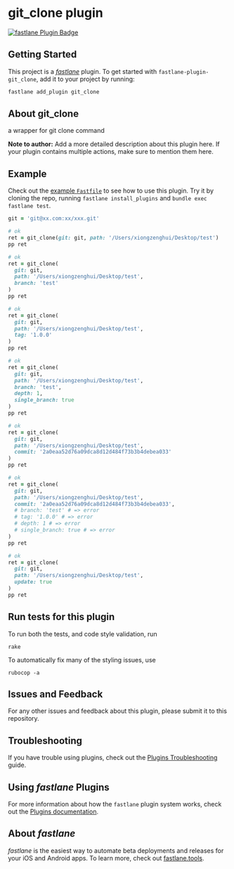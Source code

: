 # git_clone plugin

[![fastlane Plugin Badge](https://rawcdn.githack.com/fastlane/fastlane/master/fastlane/assets/plugin-badge.svg)](https://rubygems.org/gems/fastlane-plugin-git_clone)

## Getting Started

This project is a [_fastlane_](https://github.com/fastlane/fastlane) plugin. To get started with `fastlane-plugin-git_clone`, add it to your project by running:

```bash
fastlane add_plugin git_clone
```

## About git_clone

a wrapper for git clone command

**Note to author:** Add a more detailed description about this plugin here. If your plugin contains multiple actions, make sure to mention them here.

## Example

Check out the [example `Fastfile`](fastlane/Fastfile) to see how to use this plugin. Try it by cloning the repo, running `fastlane install_plugins` and `bundle exec fastlane test`.

```ruby
git = 'git@xx.com:xx/xxx.git'

# ok
ret = git_clone(git: git, path: '/Users/xiongzenghui/Desktop/test')
pp ret

# ok
ret = git_clone(
  git: git,
  path: '/Users/xiongzenghui/Desktop/test',
  branch: 'test'
)
pp ret

# ok
ret = git_clone(
  git: git,
  path: '/Users/xiongzenghui/Desktop/test',
  tag: '1.0.0'
)
pp ret

# ok
ret = git_clone(
  git: git,
  path: '/Users/xiongzenghui/Desktop/test',
  branch: 'test',
  depth: 1,
  single_branch: true
)
pp ret

# ok
ret = git_clone(
  git: git,
  path: '/Users/xiongzenghui/Desktop/test',
  commit: '2a0eaa52d76a09dca8d12d484f73b3b4debea033'
)
pp ret

# ok
ret = git_clone(
  git: git,
  path: '/Users/xiongzenghui/Desktop/test',
  commit: '2a0eaa52d76a09dca8d12d484f73b3b4debea033',
  # branch: 'test' # => error
  # tag: '1.0.0' # => error
  # depth: 1 # => error
  # single_branch: true # => error
)
pp ret

# ok
ret = git_clone(
  git: git,
  path: '/Users/xiongzenghui/Desktop/test',
  update: true
)
pp ret
```

## Run tests for this plugin

To run both the tests, and code style validation, run

```
rake
```

To automatically fix many of the styling issues, use
```
rubocop -a
```

## Issues and Feedback

For any other issues and feedback about this plugin, please submit it to this repository.

## Troubleshooting

If you have trouble using plugins, check out the [Plugins Troubleshooting](https://docs.fastlane.tools/plugins/plugins-troubleshooting/) guide.

## Using _fastlane_ Plugins

For more information about how the `fastlane` plugin system works, check out the [Plugins documentation](https://docs.fastlane.tools/plugins/create-plugin/).

## About _fastlane_

_fastlane_ is the easiest way to automate beta deployments and releases for your iOS and Android apps. To learn more, check out [fastlane.tools](https://fastlane.tools).

